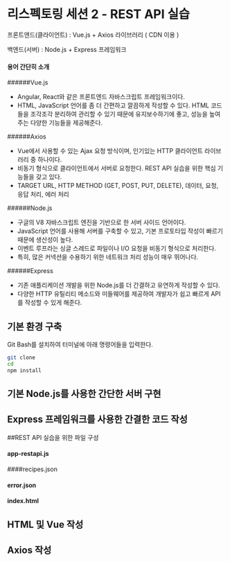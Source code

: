 # 리스펙토링 세션 2 - REST API 실습

프론트엔드(클라이언트) : Vue.js + Axios 라이브러리 ( CDN 이용 )

백엔드(서버) : Node.js + Express 프레임워크

  

#### 용어 간단히 소개

######Vue.js

- Angular, React와 같은 프론트엔드 자바스크립트 프레임워크이다. 
- HTML, JavaScript 언어를 좀 더 간편하고 깔끔하게 작성할 수 있다. HTML 코드들을 조각조각 분리하여 관리할 수 있기 때문에 유지보수하기에 좋고, 성능을 높여주는 다양한 기능들을 제공해준다.

######Axios

- Vue에서 사용할 수 있는 Ajax 요청 방식이며, 인기있는 HTTP 클라이언트 라이브러리 중 하나이다. 
- 비동기 형식으로 클라이언트에서 서버로 요청한다. REST API 실습을 위한 핵심 기능들을 갖고 있다. 
- TARGET URL, HTTP METHOD (GET, POST, PUT, DELETE), 데이터, 요청, 응답 처리, 에러 처리

######Node.js

- 구글의 V8 자바스크립트 엔진을 기반으로 한 서버 사이드 언어이다. 
- JavaScript 언어를 사용해 서버를 구축할 수 있고, 기본 프로토타입 작성이 빠르기 때문에 생산성이 높다. 
- 이벤트 루프라는 싱글 스레드로 파일이나 I/O 요청을 비동기 형식으로 처리한다. 
- 특히, 많은 커넥션을 수용하기 위한 네트워크 처리 성능이 매우 뛰어나다.

######Express

- 기존 애플리케이션 개발을 위한 Node.js를 더 간결하고 유연하게 작성할 수 있다. 
- 다양한 HTTP 유틸리티 메소드와 미들웨어를 제공하여 개발자가 쉽고 빠르게 API를 작성할 수 있게 해준다.

  

## 기본 환경 구축

Git Bash를 설치하여 터미널에 아래 명령어들을 입력한다.

```bash
git clone
cd 
npm install
```



## 기본 Node.js를 사용한 간단한 서버 구현



## Express 프레임워크를 사용한 간결한 코드 작성



##REST API 실습을 위한 파일 구성



#### app-restapi.js



####recipes.json



#### error.json



#### index.html



## HTML 및 Vue 작성



## Axios 작성